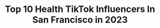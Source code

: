 ---
title: Top 10 Health TikTok Influencers In San Francisco in 2023
description: >-
  Find top health TikTok influencers in San Francisco in 2023. Most popular hashtags: #sanfrancisco #fyp #california #foryoupage.
platform: TikTok
hits: 11
text_top: Discover the top-rated TikTok accounts on inBeat.
text_bottom: inBeat holds 11 TikTok influencers like this in San Francisco, United States for you to pitch.
profiles:
  - username: "drlancevonstade"
    fullname: >-
      Dr. Lance von Stade
    bio: >-
      Owner@gogachiro gogachiro@gmail.com I turn stressed people into stoked giraffes.
    location: "United States"
    followers: 4551
    engagement: 213
    commentsToLikes: 0.116024
    id: ckdhvc0ww3pq40j23ejgzfcj3
    verified: false
    hashtags: "#privilege, #foryoupage, #racism, #blm"
  - username: "dauoodnaimyar"
    fullname: >-
      Dauood
    bio: >-
      Stand up Comedian 🇦🇫 Bay area 🇦🇫 FOLLOW MY IG Tiktok keeps banning my vids
    location: "United States"
    followers: 58400
    engagement: 1909
    commentsToLikes: 0.011240
    id: ckcoycc6ka4e30j23yxzb78ap
    verified: false
    hashtags: "#smoke, #blacklivesmatter, #racism, #protest"
  - username: "c_mustachelover1"
    fullname: >-
      Chloe
    bio: >-
      Follow my insta for press on nails 💜 ✨Website link ⬇️✨
    location: "United States"
    followers: 36400
    engagement: 1147
    commentsToLikes: 0.026741
    id: ck9gmfjdzs3cz0j78rde6x3nb
    verified: false
    hashtags: "#shoes, #sneakers, #nails, #fyp"
  - username: "__ryanlee"
    fullname: >-
      Ryan Lee
    bio: >-
      here for a good time, not a long time.
    location: "United States"
    followers: 3770
    engagement: 492
    commentsToLikes: 0.148205
    id: ckbaatuc73gl50j23o7ym956a
    verified: false
    hashtags: "#tattoo, #viral, #4u, #foryoupage"
  - username: "aye.jessiee"
    fullname: >-
      jessie chen
    bio: >-
      SF | NYC 💌 jessiechen2601@gmail.com
    location: "United States"
    followers: 29700
    engagement: 982
    commentsToLikes: 0.023358
    id: ckce7rh0fl7d70j233hpksv98
    verified: false
    hashtags: "#blackpink, #asian, #ootd, #asianmom"
  - username: "mykahmag"
    fullname: >-
      Mykahmag
    bio: >-
      SAC / Hawaii | 22 IG - @official_tannie
    location: "United States"
    followers: 5663
    engagement: 817
    commentsToLikes: 0.036034
    id: ckcjor3y8fzpz0j23b2imaeu4
    verified: false
    hashtags: "#hawaii, #gotmilkchallenge, #fyp, #catperson"
  - username: "solomon_413"
    fullname: >-
      Solomon
    bio: >-
      Jesus Follower Eritrean San Francisco, California
    location: "United States"
    followers: 5657
    engagement: 771
    commentsToLikes: 0.020792
    id: ckai03f6z5zz90i78j920u3b0
    verified: false
    hashtags: "#18wheels, #police, #truckdrivers, #semi"
  - username: "ven.ny"
    fullname: >-
      Venny G
    bio: >-
      19 y/o ( follow my insta^ ) From LA 🌴
    location: "United States"
    followers: 7559
    engagement: 900
    commentsToLikes: 0.026956
    id: ck83k2n528u160j782m6ks4w0
    verified: false
    hashtags: "#quarantine, #storytime, #food, #fyp"
  - username: "mr.hot_mani"
    fullname: >-
      mr.hot_mani
    bio: >-
      I'm a Hyderabadi❤️ in California SF 🇺🇲Full Videos in Instagram with recipes
    location: "United States"
    followers: 2739
    engagement: 234
    commentsToLikes: 0.045122
    id: ckcdrhkw3csv00j2355knq90l
    verified: false
    hashtags: "#tiktokchef, #chicken, #quarantine, #indian"
  - username: "andytarutran"
    fullname: >-
      Andy Taru
    bio: >-
      I WILL TRY TO RESPOND TO COMMENTS UNLESS U UGLY JK BUT NOT JK JK HEHE NOT JK, JK
    location: "United States"
    followers: 2529
    engagement: 668
    commentsToLikes: 0.050416
    id: ckc83pxrz45zm0j23mylhqf1h
    verified: false
    hashtags: "#civic, #california, #supra, #houston"
---
